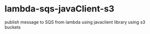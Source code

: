 # lambda-sqs-javaClient-s3
publish message to SQS from lambda using javaclient library using s3 buckets
